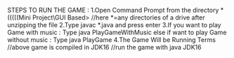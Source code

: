 STEPS TO RUN THE GAME :
1.Open Command Prompt from the directory *\(((((Mini Project\GUI Based>    //here *=any directories of a drive after unzipping the file
2.Type javac *.java and press enter
3.If you want to play Game with music : Type java PlayGameWithMusic
  else if want to play Game without music : Type java PlayGame
4.The Game Will be Running
Terms
//above game is compiled in JDK16
//run the game with java JDK16